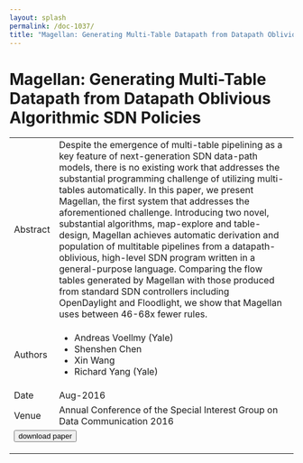 ```yaml
---
layout: splash
permalink: /doc-1037/
title: "Magellan: Generating Multi-Table Datapath from Datapath Oblivious Algorithmic SDN Policies"
---
```


# Magellan: Generating Multi-Table Datapath from Datapath Oblivious Algorithmic SDN Policies

<table>
    <tbody>
    <tr>
        <td>Abstract</td>
        <td>Despite the emergence of multi-table pipelining as a key feature of next-generation SDN data-path models, there is no existing work that addresses the substantial programming challenge of utilizing multi-tables automatically. In this paper, we present Magellan, the first system that addresses the aforementioned challenge. Introducing two novel, substantial algorithms, map-explore and table-design, Magellan achieves automatic derivation and population of multitable pipelines from a datapath-oblivious, high-level SDN program written in a general-purpose language. Comparing the flow tables generated by Magellan with those produced from standard SDN controllers including OpenDaylight and Floodlight, we show that Magellan uses between 46-68x fewer rules.</td>
    </tr>
    <tr>
        <td>Authors</td>
        <td>
            <ul>
                <li>Andreas Voellmy (Yale)</li>
                <li>Shenshen Chen</li>
                <li>Xin Wang</li>
                <li>Richard Yang (Yale)</li>
            </ul>
        </td>
    </tr>
    <tr>
        <td>Date</td>
        <td>Aug-2016</td>
    </tr>
    <tr>
        <td>Venue</td>
        <td>Annual Conference of the Special Interest Group on Data Communication 2016</td>
    </tr>
        <tr>
            <td colspan="2">
                <form method="get" action="https://dais-ita.org/sites/default/files/magellan-new-v1.pdf">
                    <button type="submit">download paper</button>
                </form>
            </td>
        </tr>
    </tbody>
</table>
